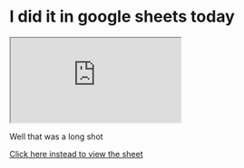 # I did it in google sheets today

<iframe src="https://docs.google.com/spreadsheets/d/e/2PACX-1vQiXRfwys9TQ4kK7HnKfXegpMXEL-HfgyHnXE_C5NeEZa052khxrsEsFNZ-tGDdOWiugXI91K4rOP5S/pubhtml?gid=0&amp;single=true&amp;widget=true&amp;headers=false"></iframe>

Well that was a long shot

[Click here instead to view the sheet](https://docs.google.com/spreadsheets/d/1BGjAOabCAGxzyuhZkCna8zKOWDU5tbCzuSiNRY7Jkbs)
